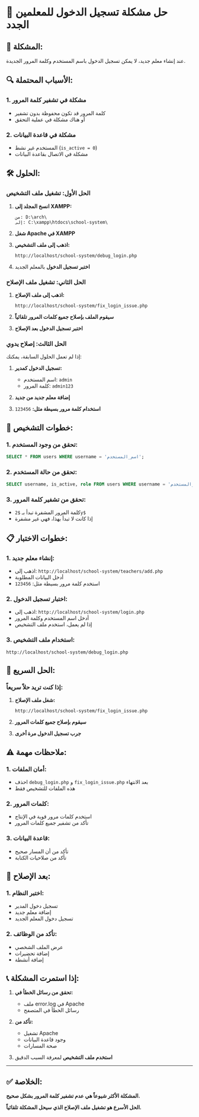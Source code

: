 # 🔧 حل مشكلة تسجيل الدخول للمعلمين الجدد

## 🎯 **المشكلة:**
عند إنشاء معلم جديد، لا يمكن تسجيل الدخول باسم المستخدم وكلمة المرور الجديدة.

## 🔍 **الأسباب المحتملة:**

### 1. **مشكلة في تشفير كلمة المرور**
- كلمة المرور قد تكون محفوظة بدون تشفير
- أو هناك مشكلة في عملية التحقق

### 2. **مشكلة في قاعدة البيانات**
- المستخدم غير نشط (`is_active = 0`)
- مشكلة في الاتصال بقاعدة البيانات

## 🛠️ **الحلول:**

### **الحل الأول: تشغيل ملف التشخيص**

1. **انسخ المجلد إلى XAMPP:**
   ```
   من: D:\arch\
   إلى: C:\xampp\htdocs\school-system\
   ```

2. **شغل Apache في XAMPP**

3. **اذهب إلى ملف التشخيص:**
   ```
   http://localhost/school-system/debug_login.php
   ```

4. **اختبر تسجيل الدخول** بالمعلم الجديد

### **الحل الثاني: تشغيل ملف الإصلاح**

1. **اذهب إلى ملف الإصلاح:**
   ```
   http://localhost/school-system/fix_login_issue.php
   ```

2. **سيقوم الملف بإصلاح جميع كلمات المرور تلقائياً**

3. **اختبر تسجيل الدخول بعد الإصلاح**

### **الحل الثالث: إصلاح يدوي**

إذا لم تعمل الحلول السابقة، يمكنك:

1. **تسجيل الدخول كمدير:**
   - اسم المستخدم: `admin`
   - كلمة المرور: `admin123`

2. **إضافة معلم جديد من جديد**

3. **استخدام كلمة مرور بسيطة مثل:** `123456`

## 🔧 **خطوات التشخيص:**

### **1. تحقق من وجود المستخدم:**
```sql
SELECT * FROM users WHERE username = 'اسم_المستخدم';
```

### **2. تحقق من حالة المستخدم:**
```sql
SELECT username, is_active, role FROM users WHERE username = 'اسم_المستخدم';
```

### **3. تحقق من تشفير كلمة المرور:**
- كلمة المرور المشفرة تبدأ بـ `$2y$`
- إذا كانت لا تبدأ بهذا، فهي غير مشفرة

## 📋 **خطوات الاختبار:**

### **1. إنشاء معلم جديد:**
- اذهب إلى: `http://localhost/school-system/teachers/add.php`
- أدخل البيانات المطلوبة
- استخدم كلمة مرور بسيطة مثل: `123456`

### **2. اختبار تسجيل الدخول:**
- اذهب إلى: `http://localhost/school-system/login.php`
- أدخل اسم المستخدم وكلمة المرور
- إذا لم يعمل، استخدم ملف التشخيص

### **3. استخدام ملف التشخيص:**
```
http://localhost/school-system/debug_login.php
```

## 🎯 **الحل السريع:**

### **إذا كنت تريد حلاً سريعاً:**

1. **شغل ملف الإصلاح:**
   ```
   http://localhost/school-system/fix_login_issue.php
   ```

2. **سيقوم بإصلاح جميع كلمات المرور**

3. **جرب تسجيل الدخول مرة أخرى**

## ⚠️ **ملاحظات مهمة:**

### **1. أمان الملفات:**
- احذف `debug_login.php` و `fix_login_issue.php` بعد الانتهاء
- هذه الملفات للتشخيص فقط

### **2. كلمات المرور:**
- استخدم كلمات مرور قوية في الإنتاج
- تأكد من تشفير جميع كلمات المرور

### **3. قاعدة البيانات:**
- تأكد من أن المسار صحيح
- تأكد من صلاحيات الكتابة

## 🚀 **بعد الإصلاح:**

### **1. اختبر النظام:**
- تسجيل دخول المدير
- إضافة معلم جديد
- تسجيل دخول المعلم الجديد

### **2. تأكد من الوظائف:**
- عرض الملف الشخصي
- إضافة تحضيرات
- إضافة أنشطة

## 📞 **إذا استمرت المشكلة:**

1. **تحقق من رسائل الخطأ في:**
   - ملف error.log في Apache
   - رسائل الخطأ في المتصفح

2. **تأكد من:**
   - تشغيل Apache
   - وجود قاعدة البيانات
   - صحة المسارات

3. **استخدم ملف التشخيص** لمعرفة السبب الدقيق

---

## ✅ **الخلاصة:**

**المشكلة الأكثر شيوعاً هي عدم تشفير كلمة المرور بشكل صحيح.**

**الحل الأسرع هو تشغيل ملف الإصلاح الذي سيحل المشكلة تلقائياً.**
